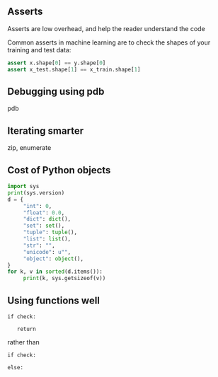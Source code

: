 ## Asserts

Asserts are low overhead, and help the reader understand the code

Common asserts in machine learning are to check the shapes of your training and test data:

```python
assert x.shape[0] == y.shape[0]
assert x_test.shape[1] == x_train.shape[1]
```

## Debugging using pdb

pdb

## Iterating smarter

zip, enumerate

## Cost of Python objects

```python
import sys
print(sys.version)
d = {
     "int": 0,
     "float": 0.0,
     "dict": dict(),
     "set": set(),
     "tuple": tuple(),
     "list": list(),
     "str": "",
     "unicode": u"",
     "object": object(),
}
for k, v in sorted(d.items()):
     print(k, sys.getsizeof(v))
```

## Using functions well

```
if check:

   return   
```

rather than
```
if check:

else:
```
